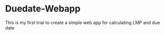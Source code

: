 # Duedate-Webapp
This is my first trial to create a simple web app for calculating LMP and due date
